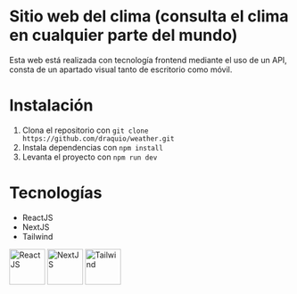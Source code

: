 # Sitio web del clima (consulta el clima en cualquier parte del mundo)
Esta web está realizada con tecnología frontend mediante el uso de un API, consta de un apartado visual tanto de escritorio como móvil.

# Instalación
1. Clona el repositorio con `git clone https://github.com/draquio/weather.git`
2. Instala dependencias con `npm install`
3. Levanta el proyecto con `npm run dev`

# Tecnologías
- ReactJS
- NextJS
- Tailwind
<p align="left">
<img src="https://cdn0.iconfinder.com/data/icons/logos-brands-in-colors/128/react_color-256.png" alt="ReactJS" width="64" height="64"/>
<img src="https://cdn1.iconfinder.com/data/icons/akar-vol-1/24/nextjs-fill-256.png" alt="NextJS" width="64" height="64"/>
<img src="https://cdn3.iconfinder.com/data/icons/teenyicons-solid-vol-3/15/tailwind-256.png" alt="Tailwind" width="64" height="64"/>
</p>